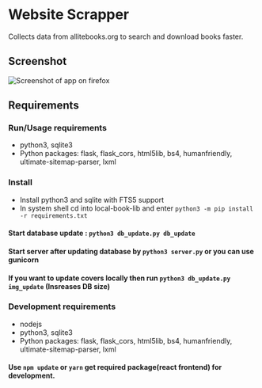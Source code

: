 # Website Scrapper
Collects data from allitebooks.org to search and download books faster.

## Screenshot
![Screenshot of app on firefox](https://github.com/ajitjadhav28/local-book-lib/blob/master/screenshot.png)

## Requirements
### Run/Usage requirements
- python3, sqlite3
- Python packages: flask, flask_cors, html5lib, bs4, humanfriendly, ultimate-sitemap-parser, lxml

### Install
- Install python3 and sqlite with FTS5 support
- In system shell cd into local-book-lib and enter `python3 -m pip install -r requirements.txt`

#### Start database update : `python3 db_update.py db_update`
#### Start server after updating database by `python3 server.py` or you can use gunicorn
#### If you want to update covers locally then run `python3 db_update.py img_update` (Insreases DB size)

### Development requirements
- nodejs
- python3, sqlite3
- Python packages: flask, flask_cors, html5lib, bs4, humanfriendly, ultimate-sitemap-parser, lxml

#### Use `npm update` or `yarn` get required package(react frontend) for development.
